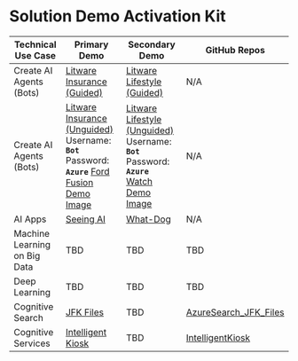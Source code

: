 # Solution Demo Activation Kit

Technical Use Case	| Primary Demo	| Secondary Demo | GitHub Repos
|---    |---    |---    |---
Create AI Agents (Bots)	| [Litware Insurance (Guided)](https://demos.microsoft.com/demos/details/185)	| [Litware Lifestyle (Guided)](https://demos.microsoft.com/api/assets/715/resource) | N/A
Create AI Agents (Bots)	| [Litware Insurance (Unguided)](https://insurance.litwaredemos.com/) Username: **`Bot`** Password: **`Azure`** [Ford Fusion Demo Image]()	| [Litware Lifestyle (Unguided)](https://retail.litwaredemos.com/en-us) Username: **`Bot`** Password: **`Azure`** [Watch Demo Image]() | N/A
AI Apps	| [Seeing AI](https://www.microsoft.com/en-us/seeing-ai/)	| [What-Dog](https://www.what-dog.net/) | N/A
Machine Learning on Big Data	| TBD	| TBD   | TBD
Deep Learning	| TBD	| TBD   | TBD
Cognitive Search |	[JFK Files](https://jfk-demo.azurewebsites.net/)	| TBD   | [AzureSearch_JFK_Files](https://github.com/Microsoft/AzureSearch_JFK_Files)
Cognitive Services	| [Intelligent Kiosk](https://www.microsoft.com/en-us/p/intelligent-kiosk/9nblggh5qd84?activetab=pivot%3aoverviewtab) | TBD   | [IntelligentKiosk](https://github.com/Microsoft/Cognitive-Samples-IntelligentKiosk)
